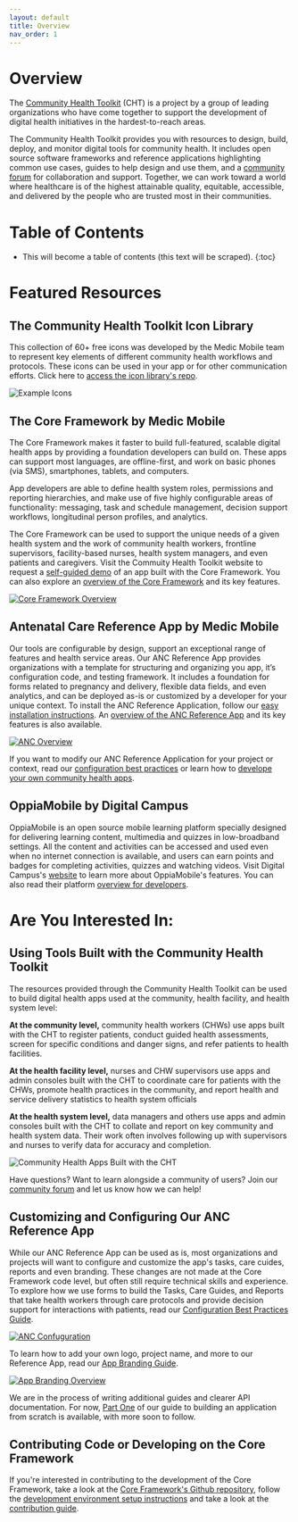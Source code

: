 ```yaml
---
layout: default
title: Overview
nav_order: 1
---
```


# Overview

The [Community Health Toolkit](http://communityhealthtoolkit.org) (CHT) is a project by a group of leading organizations who have come together to support the development of digital health initiatives in the hardest-to-reach areas.

The Community Health Toolkit provides you with resources to design, build, deploy, and monitor digital tools for community health. It includes open source software frameworks and reference applications highlighting common use cases, guides to help design and use them, and a [community forum](https://forum.communityhealthtoolkit.org) for collaboration and support. Together, we can work toward a world where healthcare is of the highest attainable quality, equitable, accessible, and delivered by the people who are trusted most in their communities.

# Table of Contents

* This will become a table of contents (this text will be scraped).
{:toc}

# Featured Resources

## The Community Health Toolkit Icon Library

This collection of 60+ free icons was developed by the Medic Mobile team to represent key elements of different community health workflows and protocols. These icons can be used in your app or for other communication efforts. Click here to [access the icon library's repo](https://github.com/medic/icon-library).

![Example Icons](./images/preview-icon-library.png?format=1000w)

## The Core Framework by Medic Mobile

The Core Framework makes it faster to build full-featured, scalable digital health apps by providing a foundation developers can build on. These apps can support most languages, are offline-first, and work on basic phones (via SMS), smartphones, tablets, and computers.

App developers are able to define health system roles, permissions and reporting hierarchies, and make use of five highly configurable areas of functionality: messaging, task and schedule management, decision support workflows, longitudinal person profiles, and analytics.

The Core Framework can be used to support the unique needs of a given health system and the work of community health workers, frontline supervisors, facility-based nurses, health system managers, and even patients and caregivers. Visit the Commuity Health Toolkit website to request a [self-guided demo](https://communityhealthtoolkit.org/contact) of an app built with the Core Framework. You can also explore an [overview of the Core Framework](./resource-overviews/core-framework-overview.pdf) and its key features.

[![Core Framework Overview](./images/preview-core-framework-overview.png)](./resource-overviews/core-framework-overview.pdf)

## Antenatal Care Reference App by Medic Mobile

Our tools are configurable by design, support an exceptional range of features and health service areas. Our ANC Reference App provides organizations with a template for structuring and organizing you app, it’s configuration code, and testing framework. It includes a foundation for forms related to pregnancy and delivery, flexible data fields, and even analytics, and can be deployed as-is or customized by a developer for your unique context. To install the ANC Reference Application, follow our [easy installation instructions](https://github.com/medic/cht-core/blob/master/INSTALL.md). An [overview of the ANC Reference App](./resource-overviews/anc-reference-app-overview.pdf) and its key features is also available. 

[![ANC Overview](./images/preview-anc-ref-app-overview.png)](./resource-overviews/anc-reference-app-overview.pdf)

If you want to modify our ANC Reference Application for your project or context, read our [configuration best practices](https://github.com/medic/medic.github.io/blob/master/resource-overviews/configuration-best-practices-overview.pdf) or learn how to [develope your own community health apps](https://github.com/medic/medic-docs/blob/master/configuration/developing-community-health-applications.md).

## OppiaMobile by Digital Campus

OppiaMobile is an open source mobile learning platform specially designed  for delivering learning content, multimedia and quizzes in low-broadband settings. All the content and activities can be accessed and used even when no internet connection is available, and users can earn points and badges for completing activities, quizzes and watching videos. Visit Digital Campus's [website](https://digital-campus.org/oppiamobile/) to learn more about OppiaMobile's features. You can also read their platform [overview for developers](https://digital-campus.org/oppiamobile/developers/).

# Are You Interested In:

## Using Tools Built with the Community Health Toolkit

The resources provided through the Community Health Toolkit can be used to build digital health apps used at the community, health facility, and health system level:

**At the community level,** community health workers (CHWs) use apps built with the CHT to register patients, conduct guided health assessments, screen for specific conditions and danger signs, and refer patients to health facilities.

**At the health facility level,** nurses and CHW supervisors use apps and admin consoles built with the CHT to coordinate care for patients with the CHWs, promote health practices in the community, and report health and service delivery statistics to health system officials

**At the health system level,** data managers and others use apps and admin consoles built with the CHT to collate and report on key community and health system data. Their work often involves following up with supervisors and nurses to verify data for accuracy and completion.

![Community Health Apps Built with the CHT](./images/appdemo-trio.gif)

Have questions? Want to learn alongside a community of users? Join our [community forum](https://forum.communityhealthtoolkit.org) and let us know how we can help!

## Customizing and Configuring Our ANC Reference App

While our ANC Reference App can be used as is, most organizations and projects will want to configure and customize the app's tasks, care cuides, reports and even branding. These changes are not made at the Core Framework code level, but often still require technical skills and experience. To explore how we use forms to build the Tasks, Care Guides, and Reports that take health workers through care protocols and provide decision support for interactions with patients, read our [Configuration Best Practices Guide](./resource-overviews/configuration-best-practices-overview.pdf).

[![ANC Confuguration](./images/preview-configuration-best-practices-overview.png)](./resource-overviews/configuration-best-practices-overview.pdf)

To learn how to add your own logo, project name, and more to our Reference App, read our [App Branding Guide](https://github.com/medic/medic.github.io/blob/master/resource-overviews/app-branding-overview.pdf).

[![App Branding Overview](./images/preview-app-branding-overview.png)](./resource-overviews/app-branding-overview.pdf)

We are in the process of writing additional guides and clearer API documentation. For now, [Part One](./docs/application_development/guides/from_scratch) of our guide to building an application from scratch is available, with more soon to follow.

## Contributing Code or Developing on the Core Framework

If you're interested in contributing to the development of the Core Framework, take a look at the [Core Framework's Github repository](https://github.com/medic/cht-core), follow the [development environment setup instructions](https://github.com/medic/medic/blob/master/DEVELOPMENT.md) and take a look at the [contribution guide](https://github.com/medic/medic/blob/master/CONTRIBUTING.md).






